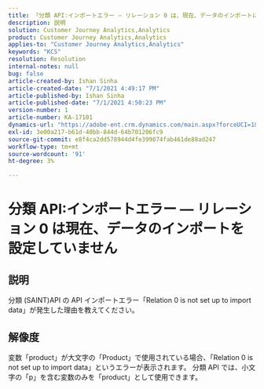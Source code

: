 ```yaml
---
title: 「分類 API:インポートエラー — リレーション 0 は、現在、データのインポートに設定されていません 2"
description: 説明
solution: Customer Journey Analytics,Analytics
product: Customer Journey Analytics,Analytics
applies-to: "Customer Journey Analytics,Analytics"
keywords: "KCS"
resolution: Resolution
internal-notes: null
bug: false
article-created-by: Ishan Sinha
article-created-date: "7/1/2021 4:49:17 PM"
article-published-by: Ishan Sinha
article-published-date: "7/1/2021 4:50:23 PM"
version-number: 1
article-number: KA-17101
dynamics-url: "https://adobe-ent.crm.dynamics.com/main.aspx?forceUCI=1&pagetype=entityrecord&etn=knowledgearticle&id=63526e44-8cda-eb11-bacb-000d3a31f036"
exl-id: 3e00a217-b61d-40bb-844d-64b701206fc9
source-git-commit: e8f4ca2dd578944d4fe399074fab461de88ad247
workflow-type: tm+mt
source-wordcount: '91'
ht-degree: 3%

---
```


# 分類 API:インポートエラー — リレーション 0 は現在、データのインポートを設定していません

## 説明


分類 (SAINT)API の API インポートエラー「Relation 0 is not set up to import data」が発生した理由を教えてください。


## 解像度


変数「product」が大文字の「Product」で使用されている場合、「Relation 0 is not set up to import data」というエラーが表示されます。 分類 API では、小文字の「p」を含む変数のみを「product」として使用できます。
